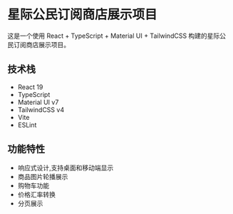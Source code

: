 # 星际公民订阅商店展示项目

这是一个使用 React + TypeScript + Material UI + TailwindCSS 构建的星际公民订阅商店展示项目。

## 技术栈

- React 19
- TypeScript
- Material UI v7
- TailwindCSS v4
- Vite
- ESLint

## 功能特性

- 响应式设计,支持桌面和移动端显示
- 商品图片轮播展示
- 购物车功能
- 价格汇率转换
- 分页展示
